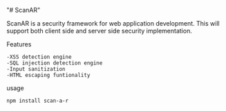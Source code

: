 "# ScanAR"

ScanAR is a security framework for web application development. This will support both client side and server side security implementation.

Features

    -XSS detection engine
    -SQL injection detection engine
    -Input sanitization
    -HTML escaping funtionality

usage

    npm install scan-a-r
